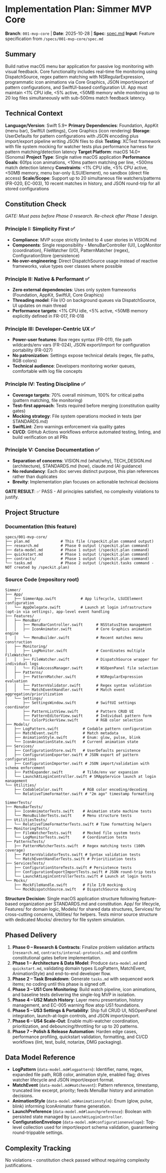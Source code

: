 # Implementation Plan: Simmer MVP Core

**Branch**: `001-mvp-core` | **Date**: 2025-10-28 | **Spec**: [spec.md](spec.md)
**Input**: Feature specification from `/specs/001-mvp-core/spec.md`

## Summary

Build native macOS menu bar application for passive log monitoring with visual feedback. Core functionality includes real-time file monitoring using DispatchSource, regex pattern matching with NSRegularExpression, programmatic icon animations via Core Graphics, JSON import/export of pattern configurations, and SwiftUI-based configuration UI. App must maintain <1% CPU idle, <5% active, <50MB memory while monitoring up to 20 log files simultaneously with sub-500ms match feedback latency.

## Technical Context

**Language/Version**: Swift 5.9+
**Primary Dependencies**: Foundation, AppKit (menu bar), SwiftUI (settings), Core Graphics (icon rendering)
**Storage**: UserDefaults for pattern configurations with JSON encoding plus import/export pipeline writing JSON files to disk
**Testing**: XCTest framework with file system mocking for watcher tests plus performance harness for pattern matching/detection latency
**Target Platform**: macOS 14.0+ (Sonoma)
**Project Type**: Single native macOS application
**Performance Goals**: 60fps icon animations, <10ms pattern matching per line, <500ms match detection latency
**Constraints**: <1% CPU idle, <5% CPU active, <50MB memory, menu bar-only (LSUIElement), no sandbox (direct file access)
**Scale/Scope**: Support up to 20 simultaneous file watchers/patterns (FR-020, EC-003), 10 recent matches in history, and JSON round-trip for all stored configurations

## Constitution Check

*GATE: Must pass before Phase 0 research. Re-check after Phase 1 design.*

### Principle I: Simplicity First ✅
- **Compliance**: MVP scope strictly limited to 4 user stories in VISION.md
- **Components**: Single responsibility - MenuBarController (UI), LogMonitor (coordination), FileWatcher (I/O), PatternMatcher (regex), ConfigurationStore (persistence)
- **No over-engineering**: Direct DispatchSource usage instead of reactive frameworks, value types over classes where possible

### Principle II: Native & Performant ✅
- **Zero external dependencies**: Uses only system frameworks (Foundation, AppKit, SwiftUI, Core Graphics)
- **Threading model**: File I/O on background queues via DispatchSource, UI updates on main thread
- **Performance targets**: <1% CPU idle, <5% active, <50MB memory explicitly defined in FR-017, FR-018

### Principle III: Developer-Centric UX ✅
- **Power-user features**: Raw regex syntax (FR-011), file path wildcards/env vars (FR-024), JSON export/import for configuration portability (FR-027)
- **No patronization**: Settings expose technical details (regex, file paths, RGB colors)
- **Technical audience**: Developers monitoring worker queues, comfortable with log file concepts

### Principle IV: Testing Discipline ✅
- **Coverage targets**: 70% overall minimum, 100% for critical paths (pattern matching, file monitoring)
- **Test-first approach**: Tests required before merging (constitution quality gates)
- **Mocking strategy**: File system operations mocked in tests (per STANDARDS.md)
- **SwiftLint**: Zero warnings enforcement via quality gates
- **CI/CD**: GitHub Actions workflows enforce automated testing, linting, and build verification on all PRs

### Principle V: Concise Documentation ✅
- **Separation of concerns**: VISION.md (what/why), TECH_DESIGN.md (architecture), STANDARDS.md (how), claude.md (AI guidance)
- **No redundancy**: Each doc serves distinct purpose, this plan references rather than duplicates
- **Brevity**: Implementation plan focuses on actionable technical decisions

**GATE RESULT**: ✅ PASS - All principles satisfied, no complexity violations to justify.

## Project Structure

### Documentation (this feature)

```text
specs/001-mvp-core/
├── plan.md              # This file (/speckit.plan command output)
├── research.md          # Phase 0 output (/speckit.plan command)
├── data-model.md        # Phase 1 output (/speckit.plan command)
├── quickstart.md        # Phase 1 output (/speckit.plan command)
├── contracts/           # Phase 1 output (/speckit.plan command)
└── tasks.md             # Phase 2 output (/speckit.tasks command - NOT created by /speckit.plan)
```

### Source Code (repository root)

```text
Simmer/
├── App/
│   ├── SimmerApp.swift           # App lifecycle, LSUIElement configuration
│   └── AppDelegate.swift         # Launch at login infrastructure (opt-in via settings), app-level event handling
├── Features/
│   ├── MenuBar/
│   │   ├── MenuBarController.swift      # NSStatusItem management
│   │   ├── IconAnimator.swift           # Core Graphics animation engine
│   │   └── MenuBuilder.swift            # Recent matches menu construction
│   ├── Monitoring/
│   │   ├── LogMonitor.swift             # Coordinates multiple FileWatchers
│   │   ├── FileWatcher.swift            # DispatchSource wrapper for individual logs
│   │   └── FileAccessManager.swift      # NSOpenPanel file selection
│   ├── Patterns/
│   │   ├── PatternMatcher.swift         # NSRegularExpression evaluation
│   │   ├── PatternValidator.swift       # Regex syntax validation
│   │   └── MatchEventHandler.swift      # Match event aggregation/prioritization
│   └── Settings/
│       ├── SettingsWindow.swift         # SwiftUI settings coordinator
│       ├── PatternListView.swift        # Pattern CRUD UI
│       ├── PatternEditorView.swift      # Individual pattern form
│       └── ColorPickerView.swift        # RGB color selection
├── Models/
│   ├── LogPattern.swift           # Codable pattern configuration
│   ├── MatchEvent.swift           # Match metadata
│   ├── AnimationStyle.swift       # Enum: glow, pulse, blink
│   └── IconAnimationState.swift   # Current animation state
├── Services/
│   ├── ConfigurationStore.swift   # UserDefaults persistence
│   ├── ConfigurationExporter.swift # JSON export of pattern configurations
│   ├── ConfigurationImporter.swift # JSON import/validation with schema enforcement
│   ├── PathExpander.swift         # Tilde/env var expansion
│   └── LaunchAtLoginController.swift # SMAppService launch at login management
└── Utilities/
    ├── CodableColor.swift         # RGB color encoding/decoding
    └── RelativeTimeFormatter.swift # "2m ago" timestamp formatting

SimmerTests/
├── MenuBarTests/
│   ├── IconAnimatorTests.swift    # Animation state machine tests
│   └── MenuBuilderTests.swift     # Menu structure tests
├── UtilitiesTests/
│   └── RelativeTimeFormatterTests.swift # Time formatting helpers
├── MonitoringTests/
│   ├── FileWatcherTests.swift     # Mocked file system tests
│   └── LogMonitorTests.swift      # Coordination tests
├── PatternsTests/
│   ├── PatternMatcherTests.swift  # Regex matching tests (100% coverage)
│   ├── PatternValidatorTests.swift # Syntax validation tests
│   └── MatchEventHandlerTests.swift # Prioritization tests
├── ServicesTests/
│   ├── ConfigurationStoreTests.swift # Persistence tests
│   ├── ConfigurationExportImportTests.swift # JSON round-trip tests
│   └── LaunchAtLoginControllerTests.swift # Launch at login tests
└── Mocks/
    ├── MockFileHandle.swift       # File I/O mocking
    └── MockDispatchSource.swift   # DispatchSource mocking
```

**Structure Decision**: Single macOS application structure following feature-based organization per STANDARDS.md and constitution. App/ for lifecycle, Features/ for domain logic, Models/ for shared data structures, Services/ for cross-cutting concerns, Utilities/ for helpers. Tests mirror source structure with dedicated Mocks/ directory for file system simulation.

## Phased Delivery

1. **Phase 0 – Research & Contracts**: Finalize problem validation artifacts (`research.md`, `contracts/internal-protocols.md`) and confirm constitutional gates before implementation.
2. **Phase 1 – Architecture & Data Model**: Produce `data-model.md` and `quickstart.md`, validating domain types (LogPattern, MatchEvent, AnimationStyle) and end-to-end developer flow.
3. **Phase 2 – Task Breakdown**: Generate `tasks.md` with sequenced work items; no coding until this phase is signed off.
4. **Phase 3 – US1 Core Monitoring**: Build watch pipeline, icon animations, and baseline tests delivering the single-log MVP in isolation.
5. **Phase 4 – US2 Match History**: Layer menu presentation, history management, and EC-005 warning flow atop US1 foundations.
6. **Phase 5 – US3 Settings & Portability**: Ship full CRUD UI, NSOpenPanel integration, launch-at-login controls, and JSON import/export.
7. **Phase 6 – US4 Scale-Out**: Enable multi-watcher coordination, prioritization, and debouncing/throttling for up to 20 patterns.
8. **Phase 7 – Polish & Release Automation**: Harden edge cases, performance profiling, quickstart validation, formatting, and CI/CD workflows (lint, test, build, notarize, DMG packaging).

## Data Model Reference

- **LogPattern** (`data-model.md#logpattern`): Identifier, name, regex, expanded file path, RGB color, animation style, enabled flag; drives watcher lifecycle and JSON import/export format.
- **MatchEvent** (`data-model.md#matchevent`): Pattern reference, timestamp, truncated line excerpt, priority; feeds MenuBar history and animation decisions.
- **AnimationStyle** (`data-model.md#animationstyle`): Enum (glow, pulse, blink) informing IconAnimator frame generation.
- **LaunchPreference** (`data-model.md#launchpreference`): Boolean with persisted state managed by `LaunchAtLoginController`.
- **ConfigurationEnvelope** (`data-model.md#configurationenvelope`): Top-level collection used for import/export schema validation, guaranteeing round-trippable settings.

## Complexity Tracking

No violations - constitution check passed without requiring complexity justifications.
